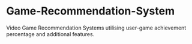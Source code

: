 # Game-Recommendation-System
Video Game Recommendation Systems utilising user-game achievement percentage and additional features.
